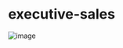 # executive-sales
![image](https://github.com/user-attachments/assets/8701509e-e365-43b5-89df-b9789fa26afd)
